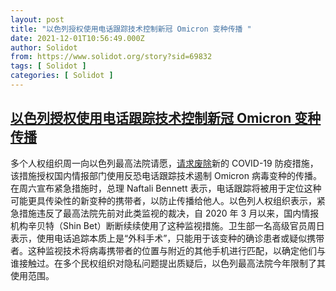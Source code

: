 ```yaml
---
layout: post
title: "以色列授权使用电话跟踪技术控制新冠 Omicron 变种传播 "
date: 2021-12-01T10:56:49.000Z
author: Solidot
from: https://www.solidot.org/story?sid=69832
tags: [ Solidot ]
categories: [ Solidot ]
---
```

<!--1638356209000-->
[以色列授权使用电话跟踪技术控制新冠 Omicron 变种传播](https://www.solidot.org/story?sid=69832)
------

<div>
多个人权组织周一向以色列最高法院请愿，<a href="https://mobile.slashdot.org/story/21/11/30/0251245/israel-authorizes-use-of-phone-tracking-tech-to-contain-spread-of-omicron-covid-variant" target="_blank">请求废除</a>新的 COVID-19 防疫措施，该措施授权国内情报部门使用反恐电话跟踪技术遏制 Omicron 病毒变种的传播。在周六宣布紧急措施时，总理 Naftali Bennett 表示，电话跟踪将被用于定位这种可能更具传染性的新变种的携带者，以防止传播给他人。以色列人权组织表示，紧急措施违反了最高法院先前对此类监视的裁决，自 2020 年 3 月以来，国内情报机构辛贝特（Shin Bet）断断续续使用了这种监视措施。卫生部一名高级官员周日表示，使用电话追踪本质上是“外科手术”，只能用于该变种的确诊患者或疑似携带者。这种监视技术将病毒携带者的位置与附近的其他手机进行匹配，以确定他们与谁接触过。在多个民权组织对隐私问题提出质疑后，以色列最高法院今年限制了其使用范围。
</div>
